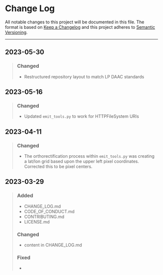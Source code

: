 # Change Log
All notable changes to this project will be documented in this file. 
The format is based on [Keep a Changelog](http://keepachangelog.com/)
and this project adheres to [Semantic Versioning](http://semver.org/).
_________________________________________________________________________

## 2023-05-30

> ### Changed
> - Restructured repository layout to match LP DAAC standards

## 2023-05-16
> ### Changed 
> - Updated `emit_tools.py` to work for HTTPFileSystem URIs

## 2023-04-11
> ### Changed
> - The orthorectification process within `emit_tools.py` was creating a lat/lon grid based upon the upper left pixel coordinates. Corrected this to be pixel centers.

## 2023-03-29
  
> ### Added
> - CHANGE_LOG.md
> - CODE_OF_CONDUCT.md
> - CONTRIBUTING.md
> - LICENSE.md
> ### Changed
> - content in CHANGE_LOG.md
> ### Fixed
> - 
 
